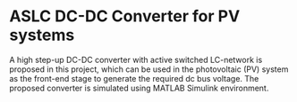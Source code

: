 # ASLC DC-DC Converter for PV systems
A high step-up DC-DC converter with active switched LC-network is proposed in this project, which can be used in the photovoltaic (PV) system as the front-end stage to generate the required dc bus voltage. The proposed converter is simulated using MATLAB Simulink environment.
